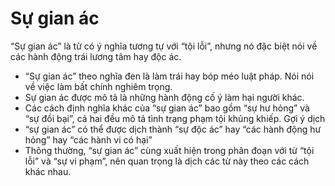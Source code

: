 # Sự gian ác

“Sự gian ác” là từ có ý nghĩa tương tự với “tội lỗi”, nhưng nó đặc biệt nói về các hành động trái lương tâm hay độc ác.
- “Sự gian ác” theo nghĩa đen là làm trái hay bóp méo luật pháp.  Nói nói về việc làm bất chính nghiêm trọng. 
- Sự gian ác được mô tả là những hành động cố ý làm hại người khác. 
- Các cách định nghĩa khác của “sự gian ác” bao gồm “sự hư hỏng” và “sự đồi bại”, cả hai đều mô tả tình trạng phạm tội khủng khiếp. 
Gợi ý dịch
- “sự gian ác” có thể được dịch thành “sự độc ác” hay “các hành động hư hỏng” hay “các hành vi có hại” 
- Thông thường, “sự gian ác” cùng xuất hiện trong phân đoạn với từ “tội lỗi” và “sự vi phạm”, nên quan trọng là dịch các từ này theo các cách khác nhau.

